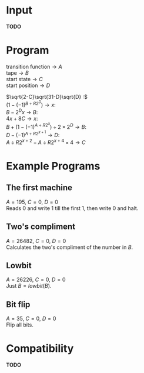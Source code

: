 <!--title:Turing Machine for CASIO fx-991CNX-->
<!--description: -->
<!--creationDate: 20201215-->

# Input
**TODO**

# Program
$\text{transition function} \rightarrow A$  
$\text{tape} \rightarrow B$  
$\text{start state} \rightarrow C$  
$\text{start position} \rightarrow D$  

$\sqrt{2-C}\sqrt{31-D}\sqrt{D} :$  
$(1-(-1)^{B\div R 2^D}) \rightarrow x :$  
$B-2^Dx \rightarrow B :$  
$4x+8C \rightarrow x :$  
$B+(1-(-1)^{A\div R 2^x})\div2\times2^D \rightarrow B :$  
$D-(-1)^{A\div R 2^{x+1}} \rightarrow D :$  
$A\div R 2^{x+2}-A\div R2^{x+4}\times4 \rightarrow C$

# Example Programs

## The first machine
$A=195$, $C=0$, $D=0$  
Reads 0 and write 1 till the first 1, then write 0 and halt.

## Two's compliment
$A=26482$, $C=0$, $D=0$  
Calculates the two's compliment of the number in $B$.

## Lowbit
$A=26226$, $C=0$, $D=0$  
Just $B=lowbit(B)$.

## Bit flip
$A=35$, $C=0$, $D=0$  
Flip all bits.

# Compatibility
**TODO**